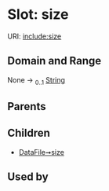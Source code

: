
# Slot: size




URI: [include:size](https://w3id.org/include/size)


## Domain and Range

None &#8594;  <sub>0..1</sub> [String](types/String.md)

## Parents


## Children

 *  [DataFile➞size](DataFile_size.md)

## Used by

